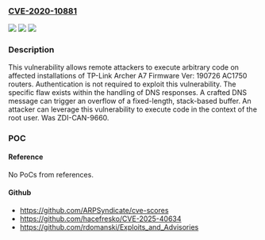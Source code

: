 ### [CVE-2020-10881](https://cve.mitre.org/cgi-bin/cvename.cgi?name=CVE-2020-10881)
![](https://img.shields.io/static/v1?label=Product&message=Archer%20A7&color=blue)
![](https://img.shields.io/static/v1?label=Version&message=n%2Fa&color=blue)
![](https://img.shields.io/static/v1?label=Vulnerability&message=CWE-121%3A%20Stack-based%20Buffer%20Overflow&color=brighgreen)

### Description

This vulnerability allows remote attackers to execute arbitrary code on affected installations of TP-Link Archer A7 Firmware Ver: 190726 AC1750 routers. Authentication is not required to exploit this vulnerability. The specific flaw exists within the handling of DNS responses. A crafted DNS message can trigger an overflow of a fixed-length, stack-based buffer. An attacker can leverage this vulnerability to execute code in the context of the root user. Was ZDI-CAN-9660.

### POC

#### Reference
No PoCs from references.

#### Github
- https://github.com/ARPSyndicate/cve-scores
- https://github.com/hacefresko/CVE-2025-40634
- https://github.com/rdomanski/Exploits_and_Advisories

